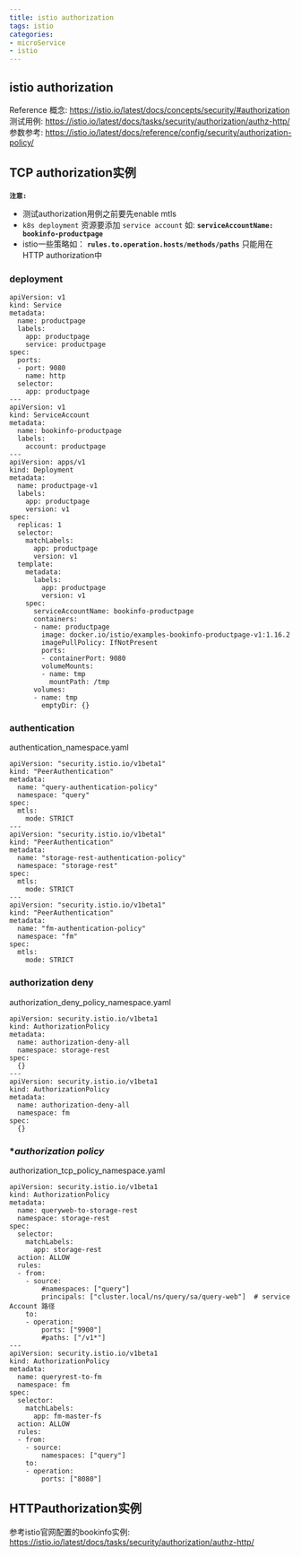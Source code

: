 ```yaml
---
title: istio authorization
tags: istio
categories:
- microService
- istio
---
```



## istio authorization

Reference
概念: https://istio.io/latest/docs/concepts/security/#authorization
测试用例: https://istio.io/latest/docs/tasks/security/authorization/authz-http/
参数参考: https://istio.io/latest/docs/reference/config/security/authorization-policy/

<!-- more -->

## TCP authorization实例

**`注意:`**
 - 测试authorization用例之前要先enable mtls
 - `k8s deployment` 资源要添加 `service account` 如: **`serviceAccountName: bookinfo-productpage`**
 - istio一些策略如： **`rules.to.operation.hosts/methods/paths`** 只能用在 HTTP authorization中

### **deployment**

```
apiVersion: v1
kind: Service
metadata:
  name: productpage
  labels:
    app: productpage
    service: productpage
spec:
  ports:
  - port: 9080
    name: http
  selector:
    app: productpage
---
apiVersion: v1
kind: ServiceAccount
metadata:
  name: bookinfo-productpage
  labels:
    account: productpage
---
apiVersion: apps/v1
kind: Deployment
metadata:
  name: productpage-v1
  labels:
    app: productpage
    version: v1
spec:
  replicas: 1
  selector:
    matchLabels:
      app: productpage
      version: v1
  template:
    metadata:
      labels:
        app: productpage
        version: v1
    spec:
      serviceAccountName: bookinfo-productpage
      containers:
      - name: productpage
        image: docker.io/istio/examples-bookinfo-productpage-v1:1.16.2
        imagePullPolicy: IfNotPresent
        ports:
        - containerPort: 9080
        volumeMounts:
        - name: tmp
          mountPath: /tmp
      volumes:
      - name: tmp
        emptyDir: {}
```

### **authentication**

authentication_namespace.yaml

```
apiVersion: "security.istio.io/v1beta1"
kind: "PeerAuthentication"
metadata:
  name: "query-authentication-policy"
  namespace: "query"
spec:
  mtls:
    mode: STRICT
---
apiVersion: "security.istio.io/v1beta1"
kind: "PeerAuthentication"
metadata:
  name: "storage-rest-authentication-policy"
  namespace: "storage-rest"
spec:
  mtls:
    mode: STRICT
---
apiVersion: "security.istio.io/v1beta1"
kind: "PeerAuthentication"
metadata:
  name: "fm-authentication-policy"
  namespace: "fm"
spec:
  mtls:
    mode: STRICT
```

### **authorization deny**

authorization_deny_policy_namespace.yaml

```
apiVersion: security.istio.io/v1beta1
kind: AuthorizationPolicy
metadata:
  name: authorization-deny-all
  namespace: storage-rest
spec:
  {}
---
apiVersion: security.istio.io/v1beta1
kind: AuthorizationPolicy
metadata:
  name: authorization-deny-all
  namespace: fm
spec:
  {}
```

### **authorization policy*

authorization_tcp_policy_namespace.yaml

```
apiVersion: security.istio.io/v1beta1
kind: AuthorizationPolicy
metadata:
  name: queryweb-to-storage-rest
  namespace: storage-rest
spec:
  selector:
    matchLabels:
      app: storage-rest
  action: ALLOW
  rules:
  - from:
    - source:
        #namespaces: ["query"]
        principals: ["cluster.local/ns/query/sa/query-web"]  # service Account 路径
    to:
    - operation:
        ports: ["9900"]
        #paths: ["/v1*"]
---
apiVersion: security.istio.io/v1beta1
kind: AuthorizationPolicy
metadata:
  name: queryrest-to-fm
  namespace: fm
spec:
  selector:
    matchLabels:
      app: fm-master-fs
  action: ALLOW
  rules:
  - from:
    - source:
        namespaces: ["query"]
    to:
    - operation:
        ports: ["8080"]
```

## **HTTPauthorization实例**

参考istio官网配置的bookinfo实例: https://istio.io/latest/docs/tasks/security/authorization/authz-http/



